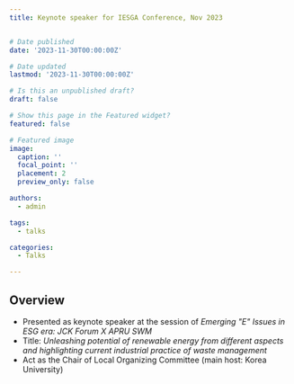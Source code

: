 ```yaml
---
title: Keynote speaker for IESGA Conference, Nov 2023


# Date published
date: '2023-11-30T00:00:00Z'

# Date updated
lastmod: '2023-11-30T00:00:00Z'

# Is this an unpublished draft?
draft: false

# Show this page in the Featured widget?
featured: false

# Featured image
image:
  caption: ''
  focal_point: ''
  placement: 2
  preview_only: false

authors:
  - admin

tags:
  - talks

categories:
  - Talks

---
```



## Overview

- Presented as keynote speaker at the session of *Emerging "E" Issues in ESG era: JCK Forum X APRU SWM*
- Title: *Unleashing potential of renewable energy from different aspects and highlighting current industrial practice of waste management*  
- Act as the Chair of Local Organizing Committee (main host: Korea University)

